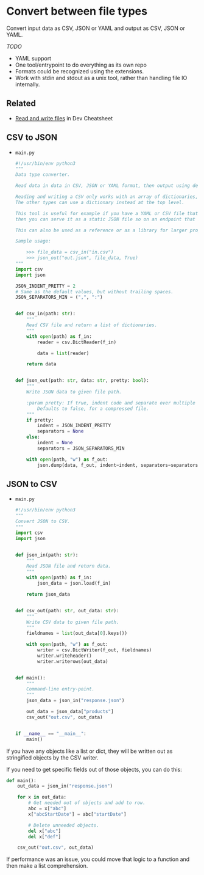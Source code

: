 # Convert between file types

Convert input data as CSV, JSON or YAML and output as CSV, JSON or YAML.

_TODO_

- YAML support
- One tool/entrypoint to do everything as its own repo
- Formats could be recognized using the extensions.
- Work with stdin and stdout as a unix tool, rather than handling file IO internally.

## Related

- [Read and write files](https://michaelcurrin.github.io/dev-cheatsheets/cheatsheets/python/files-and-paths/read-and-write/) in Dev Cheatsheet


## CSV to JSON

- `main.py`
    ```python
    #!/usr/bin/env python3
    """
    Data type converter.

    Read data in data in CSV, JSON or YAML format, then output using desired type.

    Reading and writing a CSV only works with an array of dictionaries, to represent rows.
    The other types can use a dictionary instead at the top level.

    This tool is useful for example if you have a YAML or CSV file that you want to prepare as JSON file, 
    then you can serve it as a static JSON file so on an endpoint that acts as a read-only REST API.

    This can also be used as a reference or as a library for larger projects.

    Sample usage:

        >>> file_data = csv_in("in.csv")
        >>> json_out("out.json", file_data, True)
    """
    import csv
    import json

    JSON_INDENT_PRETTY = 2
    # Same as the default values, but without trailing spaces.
    JSON_SEPARATORS_MIN = (",", ":")


    def csv_in(path: str):
        """
        Read CSV file and return a list of dictionaries.
        """
        with open(path) as f_in:
            reader = csv.DictReader(f_in)

            data = list(reader)

        return data


    def json_out(path: str, data: str, pretty: bool):
        """
        Write JSON data to given file path.

        :param pretty: If true, indent code and separate over multiple lines.
            Defaults to false, for a compressed file.
        """
        if pretty:
            indent = JSON_INDENT_PRETTY
            separators = None
        else:
            indent = None
            separators = JSON_SEPARATORS_MIN

        with open(path, "w") as f_out:
            json.dump(data, f_out, indent=indent, separators=separators)

    ```

## JSON to CSV

- `main.py`
    ```python
    #!/usr/bin/env python3
    """ 
    Convert JSON to CSV.
    """
    import csv
    import json


    def json_in(path: str):
        """
        Read JSON file and return data.
        """
        with open(path) as f_in:
            json_data = json.load(f_in)

        return json_data


    def csv_out(path: str, out_data: str):
        """
        Write CSV data to given file path.
        """
        fieldnames = list(out_data[0].keys())

        with open(path, "w") as f_out:
            writer = csv.DictWriter(f_out, fieldnames)
            writer.writeheader()
            writer.writerows(out_data)


    def main():
        """
        Command-line entry-point.
        """
        json_data = json_in("response.json")

        out_data = json_data["products"]
        csv_out("out.csv", out_data)


    if __name__ == "__main__":
        main()
    ```

If you have any objects like a list or dict, they will be written out as stringified objects by the CSV writer.

If you need to get specific fields out of those objects, you can do this:

```python
def main():
    out_data = json_in("response.json")

    for x in out_data:
        # Get needed out of objects and add to row.
        abc = x["abc"]
        x["abcStartDate"] = abc["startDate"]

        # Delete unneeded objects.
        del x["abc"]
        del x["def"]

    csv_out("out.csv", out_data)
```

If performance was an issue, you could move that logic to a function and then make a list comprehension.
